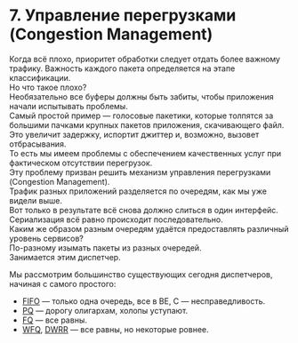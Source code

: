 # 7. Управление перегрузками \(Congestion Management\)

Когда всё плохо, приоритет обработки следует отдать более важному трафику. Важность каждого пакета определяется на этапе классификации.   
Но что такое плохо?  
Необязательно все буферы должны быть забиты, чтобы приложения начали испытывать проблемы.  
Самый простой пример — голосовые пакетики, которые толпятся за большими пачками крупных пакетов приложения, скачивающего файл.  
Это увеличит задержку, испортит джиттер и, возможно, вызовет отбрасывания.  
То есть мы имеем проблемы с обеспечением качественных услуг при фактическом отсутствии перегрузок.  
Эту проблему призван решить механизм управления перегрузками \(Congestion Management\).  
Трафик разных приложений разделяется по очередям, как мы уже видели выше.  
Вот только в результате всё снова должно слиться в один интерфейс. Сериализация всё равно происходит последовательно.  
Каким же образом разным очередям удаётся предоставлять различный уровень сервисов?  
По-разному изымать пакеты из разных очередей.  
Занимается этим диспетчер.  
  
Мы рассмотрим большинство существующих сегодня диспетчеров, начиная с самого простого:

* [FIFO](http://linkmeup.ru/blog/365.html#FIFO) — только одна очередь, все в BE, С — несправедливость.
* [PQ](http://linkmeup.ru/blog/365.html#PQ) — дорогу олигархам, холопы уступают.
* [FQ](http://linkmeup.ru/blog/365.html#FQ) — все равны.
* [WFQ](http://linkmeup.ru/blog/365.html#WFQ), [DWRR](http://linkmeup.ru/blog/365.html#DWRR) — все равны, но некоторые ровнее.

